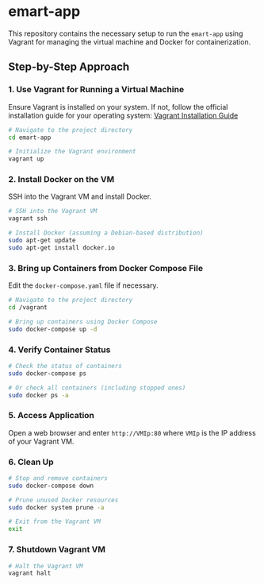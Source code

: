 # emart-app

This repository contains the necessary setup to run the `emart-app` using Vagrant for managing the virtual machine and Docker for containerization.

## Step-by-Step Approach

### 1. Use Vagrant for Running a Virtual Machine

Ensure Vagrant is installed on your system. If not, follow the official installation guide for your operating system: [Vagrant Installation Guide](https://www.vagrantup.com/docs/installation)

```bash
# Navigate to the project directory
cd emart-app

# Initialize the Vagrant environment
vagrant up
```

### 2. Install Docker on the VM

SSH into the Vagrant VM and install Docker.

```bash
# SSH into the Vagrant VM
vagrant ssh

# Install Docker (assuming a Debian-based distribution)
sudo apt-get update
sudo apt-get install docker.io
```

### 3. Bring up Containers from Docker Compose File

Edit the `docker-compose.yaml` file if necessary.

```bash
# Navigate to the project directory
cd /vagrant

# Bring up containers using Docker Compose
sudo docker-compose up -d
```

### 4. Verify Container Status

```bash
# Check the status of containers
sudo docker-compose ps

# Or check all containers (including stopped ones)
sudo docker ps -a
```

### 5. Access Application

Open a web browser and enter `http://VMIp:80` where `VMIp` is the IP address of your Vagrant VM.

### 6. Clean Up

```bash
# Stop and remove containers
sudo docker-compose down

# Prune unused Docker resources
sudo docker system prune -a

# Exit from the Vagrant VM
exit
```

### 7. Shutdown Vagrant VM

```bash
# Halt the Vagrant VM
vagrant halt
```
